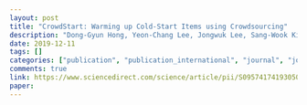 ```yaml
---
layout: post
title: "CrowdStart: Warming up Cold-Start Items using Crowdsourcing"
description: "Dong-Gyun Hong, Yeon-Chang Lee, Jongwuk Lee, Sang-Wook Kim<br>Expert Systems with Applications, December 2019"
date: 2019-12-11
tags: []
categories: ["publication", "publication_international", "journal", "journal_international"]
comments: true
link: https://www.sciencedirect.com/science/article/pii/S0957417419305093
paper:
---
```

